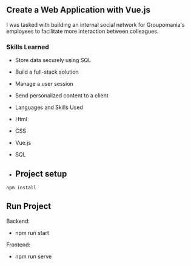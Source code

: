 ## Create a Web Application with Vue.js

I was tasked with building an internal social network for Groupomania's employees to facilitate more interaction between colleagues.

### Skills Learned
- Store data securely using SQL
- Build a full-stack solution
- Manage a user session
- Send personalized content to a client
- Languages and Skills Used
- Html
- CSS
- Vue.js
- SQL

- ## Project setup
```
npm install
```

## Run Project

Backend:
- npm run start
  
Frontend:
- npm run serve



